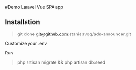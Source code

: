 #Demo Laravel Vue SPA app 

## Installation

> git clone git@github.com:stanislavqq/ads-announcer.git

 Customize your .env
 
 Run
 > php artisan migrate && php artisan db:seed

